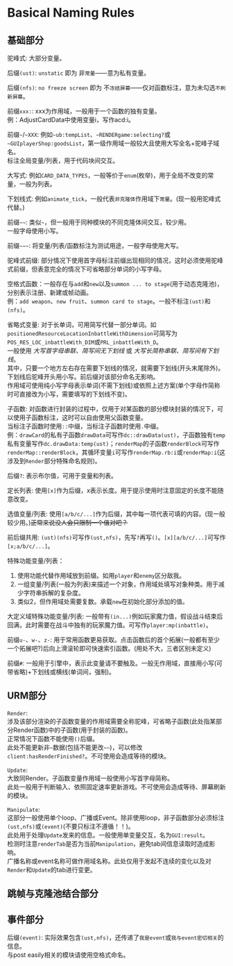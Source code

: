 # Basical Naming Rules

## 基础部分

驼峰式: 大部分变量。

后缀`(ust)`: `unstatic` 即为 非`常量`——意为私有变量。

后缀`(nfs)`: `no freeze screen` 即为 不`冻结屏幕`——仅对函数标注，意为未勾选`不刷新屏幕`。

前缀`xxx:`: xxx为作用域，一般用于一个函数的独有变量。  
例：AdjustCardData中使用变量i，写作acd:i。  

前缀`~`/`~XXX`: 例如`~ub:tempList`、`~RENDERgame:selecting?`或`~GUIplayerShop:goodsList`，第一级作用域一般较大且使用大写全名+驼峰子域名。  
标注全局变量/列表，用于代码块间交互。

大写式: 例如`CARD_DATA_TYPES`，一般等价于`enum`(枚举)，用于全局不改变的常量，一般为列表。

下划线式: 例如`animate_tick`，一般代表`非克隆体`作用域下`常量`。(现一般用驼峰式代替。)

前缀`~~`: 类似`~`，但一般用于同种模块的不同克隆体间交互，较少用。  
一般字母使用小写。

前缀`~~~`: 将变量/列表/函数标注为测试用途，一般字母使用大写。

驼峰式前缀: 部分情况下使用首字母标注前缀出现相同的情况，这时必须使用驼峰式前缀，但表意完全的情况下可省略部分单词的小写字母。

空格式函数：一般存在与`add`和`new`以及`summon ... to stage`(用于动态克隆池)，分别表示注册、新建或帧动画。  
例：`add weapon`、`new fruit`、`summon card to stage`。一般不标注`(ust)`和`(nfs)`。

省略式变量: 对于长单词，可用简写代替一部分单词。如`positionedResourceLocationInbattleWithDimension`可简写为`POS_RES_LOC_inbattleWith_DIM`或`PRL_inbattleWith_D`。  
一般使用 _大写首字母串联、简写间无下划线_ 或 _大写长简称串联、简写间有下划线_。  
其中，只要一个地方左右存在需要下划线的情况，就需要下划线(开头末尾除外)。  
下划线后驼峰开头用小写。前后缀对该部分命名无影响。  
作用域可使用纯小写字母表示单词(不需下划线)或依照上述方案(单个字母作简称时可直接改为小写，需要填写的下划线不变)。

子函数: 对函数进行封装的过程中，仅用于对某函数的部分模块封装的情况下，可以使用子函数标注，这时可以自由使用父函数变量。  
当标注子函数时使用`::`中缀，当标注子函数时使用`.`中缀。  
例：`drawCard`的私有子函数`drawData`可写作`dc::drawData(ust)`，子函数独有`temp`私有变量写作`dc.drawData:temp(ust)`；`renderMap`的子函数`renderBlock`可写作`renderMap::renderBlock`，其循环变量`i`可写作`renderMap.rb:i`或`renderMap:i`(这涉及到`Render`部分特殊命名规则)。

后缀`?`: 表示布尔值，可用于变量和列表。

定长列表: 使用`[x]`作为后缀，x表示长度。用于提示使用时注意固定的长度不能随意改变。

选值变量/列表: 使用`[a/b/c/...]`作为后缀，其中每一项代表可填的内容。(现一般较少用。)~~正常来说没人会只限制一个值对吧？~~

前后缀共用: `(ust)(nfs)`可写作`(ust,nfs)`，先写`?`再写`()`。`[x][a/b/c/...]`可写作`[x;a/b/c/...]`。

特殊功能变量/列表：  
1. 使用功能代替作用域放到前缀。如用`player`和`enemy`区分敌我。  
2. 一组变量/列表(一般为列表)来描述一个对象，作用域处填写对象种类。用于减少字符串拆解的复杂度。
3. 类似2，但作用域处需要复数。承载`new`在初始化部分添加的值。

大定义域特殊功能变量/列表: 一般带有`(in...)`例如玩家魔力值，假设战斗结束后回满，此时需要在战斗中独有的玩家魔力值。可写作`player:mp(inbattle)`。

前缀`u-`、`w-`、`z-`: 用于常用函数更易获取。点击函数后的首个拓展(一般都有至少一个拓展吧?)后向上滑滚轮即可快速索引函数。(用处不大，三者区别未定义)

前缀`#`: 一般用于引擎中，表示此变量请不要触及。一般无作用域，直接用小写(可带省略)+下划线或横线(单词间，强制)。

## URM部分

`Render`:  
  涉及该部分渲染的子函数变量的作用域需要全称驼峰，可省略子函数(此处指某部分Render函数)中的子函数(用于封装的函数)。  
  正常情况下函数不能使用`()`后缀。  
  此处不能更新非`~`数据(包括不能更改`~~`)，可以修改`client:hasRenderFinished?`。不可使用会造成等待的模块。

`Update`:  
  大致同Render。子函数变量作用域一般使用小写首字母简称。  
  此处一般用于判断输入、依照固定速率更新游戏。不可使用会造成等待、屏幕刷新的模块。

`Manipulate`:  
  这部分一般使用单个loop、广播或Event。除非使用loop，非子函数部分必须标注`(ust,nfs)`或`(event)`(不要只标注不遵循！！)。  
  此处用于处理`Update`发来的信息。一般使用单变量交互，名为`GUI:result`。  
  检测时注意`renderTab`是否为当前`Manipulation`，避免tab间信息读取时造成影响。  
  广播名称或event名称可做作用域名称。此处仅用于发起不连续的变化以及对`Render`和`Update`的tab进行变更。

## 跳帧与克隆池结合部分



## 事件部分

后缀`(event)`: 实际效果包含`(ust,nfs)`，还传递了`我是event`或`我与event密切相关`的信息。  
与post easily相关的模块请使用空格式命名。